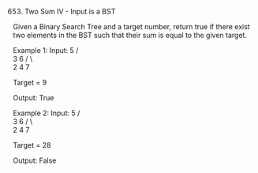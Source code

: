 653. Two Sum IV - Input is a BST

Given a Binary Search Tree and a target number, return true if there exist two elements in the BST such that their sum is equal to the given target.

Example 1:
Input: 
    5
   / \
  3   6
 / \   \
2   4   7

Target = 9

Output: True

Example 2:
Input: 
    5
   / \
  3   6
 / \   \
2   4   7

Target = 28

Output: False